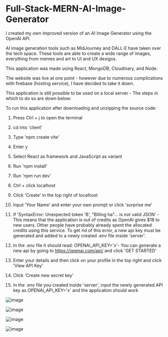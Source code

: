 # Full-Stack-MERN-AI-Image-Generator

I created my own improved version of an AI Image Generator using the OpenAI API.

AI image generation tools such as MidJourney and DALL-E have taken over the tech space. These tools are able to create a wide range of images, everything from memes and art to UI and UX designs. 

This application was made using React, MongoDB, Cloudinary, and Node.

The website was live at one point - however due to numerous complications with firebase (hosting service), I have decided to take it down.

This application is still possible to be used on a local server - The steps in which to do so are down below:

To run this application after downloading and unzipping the source code:

1. Press Ctrl + j to open the terminal 

2. cd into 'client' 

3. Type 'npm create vite' 

4. Enter y 

5. Select React as framework and JavaScript as variant

6. Run 'npm install'

7. Run 'npm run dev'

8. Ctrl + click localhost

9. Click 'Create' in the top right of localhost

10. Input 'Your Name' and enter your own prompt or click 'surprise me'

11. If 'SyntaxError: Unexpected token 'B', "Billing ha"... is not valid JSON' - This means that the application is out of credits as OpenAI gives $18 to new users. Other people have probably already spent the allocated credits using this service. To get rid of this error,  a new api key must be generated and added to a newly created .env file inside 'server'.

12. In the .env file it should read: OPENAI_API_KEY='x'- You can generate a new api by going to https://openai.com/api/ and click 'GET STARTED'

13. Enter your details and then click on your profile in the top right and click 'View API Key'

14. Click 'Create new secret key'

15. In the .env file you created inside 'server', input the newly generated API key as OPENAI_API_KEY='x' and the application should work

![image](https://user-images.githubusercontent.com/116273099/219021854-45d635b8-58d8-4252-bad0-894b716cfd91.png)

![image](https://user-images.githubusercontent.com/116273099/219022115-02631d68-f29d-421c-a1c6-c953f6f472fa.png)

![image](https://user-images.githubusercontent.com/116273099/219022295-c6a55ac9-e0ed-4529-9c8a-8264e7ef4b27.png)

![image](https://user-images.githubusercontent.com/116273099/219022394-f5613b2c-a421-4c41-8b44-b74cf0e94e5e.png)



